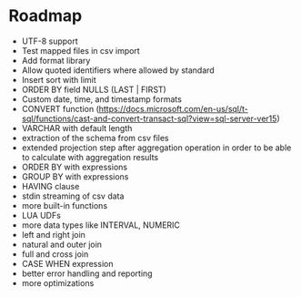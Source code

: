 
# Roadmap

* UTF-8 support
* Test mapped files in csv import
* Add format library
* Allow quoted identifiers where allowed by standard
* Insert sort with limit
* ORDER BY field NULLS (LAST | FIRST) 
* Custom date, time, and timestamp formats
* CONVERT function (https://docs.microsoft.com/en-us/sql/t-sql/functions/cast-and-convert-transact-sql?view=sql-server-ver15)
* VARCHAR with default length
* extraction of the schema from csv files
* extended projection step after aggregation operation in order to be able to calculate with aggregation results
* ORDER BY with expressions
* GROUP BY with expressions
* HAVING clause
* stdin streaming of csv data
* more built-in functions
* LUA UDFs
* more data types like INTERVAL, NUMERIC
* left and right join
* natural and outer join
* full and cross join
* CASE WHEN expression
* better error handling and reporting
* more optimizations
